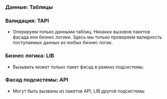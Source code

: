 ### Данные: Таблицы

### Валидация: TAPI
  - Оперируем только данными таблиц. Никаких вызовов пакетов фасада или бизнес логики. Здесь мы только проверяем валидность поступаемых данных из любых бизнес логик. 

### Бизнес логика: LIB
  - Вызывать может только пакет фасад в рамках подсистемы.

### Фасад подсистемы: API
  - Могут быть вызваны из пакетов API, LIB другой подсистемы
